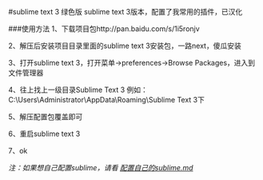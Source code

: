 #sublime text 3 绿色版
sublime text 3版本，配置了我常用的插件，已汉化

###使用方法
1、下载项目包http://pan.baidu.com/s/1i5ronjv

2、解压后安装项目目录里面的sublime text 3安装包，一路next，傻瓜安装

3、打开sublime text 3，打开菜单->preferences->Browse Packages，进入到文件管理器

4、往上找上一级目录Sublime Text 3 例如：C:\Users\Administrator\AppData\Roaming\Sublime Text 3下

5、解压配置包覆盖即可

6、重启sublime text 3

7、ok


*注：如果想自己配置sublime，请看 <a href="配置自己的sublime.md">配置自己的sublime.md</a>*
